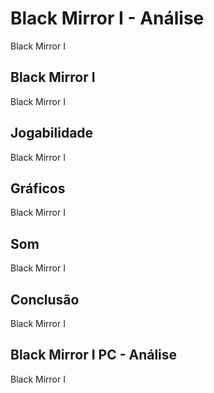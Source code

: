 ---
---

# Black Mirror I - Análise

Black Mirror I

## Black Mirror I

Black Mirror I

## Jogabilidade

Black Mirror I

## Gráficos

Black Mirror I

## Som

Black Mirror I

## Conclusão

Black Mirror I

## Black Mirror I PC - Análise

Black Mirror I
